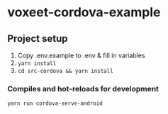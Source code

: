 # voxeet-cordova-example

## Project setup

1. Copy .env.example to .env & fill in variables
2. `yarn install`
3. `cd src-cordova && yarn install`

### Compiles and hot-reloads for development

```
yarn run cordova-serve-android
```
